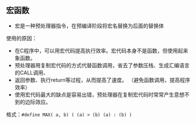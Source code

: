 ## 宏函数
- 宏是一种预处理器指令，在预编译阶段将宏名替换为后面的替换体

使用的原因：
- 在C程序中，可以用宏代码提高执行效率。宏代码本身不是函数，但使用起来象函数。
- 预处理器用复制宏代码的方式代替函数调用，省去了参数压栈、生成汇编语言的CALL调用、
- 返回参数、执行return等过程，从而提高了速度。 （避免函数调用，提高程序效率）
- 使用宏代码最大的缺点是容易出错，预处理器在复制宏代码时常常产生意想不到的边际效应。

格式：`#define MAX( a, b) ( (a) > (b) (a) : (b) )`
